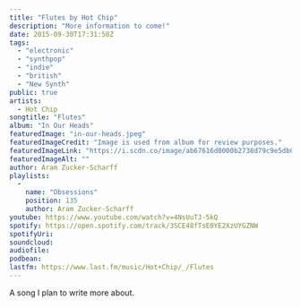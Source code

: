 ```yaml
---
title: "Flutes by Hot Chip"
description: "More information to come!"
date: 2015-09-30T17:31:50Z
tags:
  - "electronic"
  - "synthpop"
  - "indie"
  - "british"
  - "New Synth"
public: true
artists:
  - Hot Chip
songtitle: "Flutes"
album: "In Our Heads"
featuredImage: "in-our-heads.jpeg"
featuredImageCredit: "Image is used from album for review purposes."
featuredImageLink: "https://i.scdn.co/image/ab67616d0000b2738d79c9e5db0b5201cf51abd1"
featuredImageAlt: ""
author: Aram Zucker-Scharff
playlists:
  -
    name: "Obsessions"
    position: 135
    author: Aram Zucker-Scharff
youtube: https://www.youtube.com/watch?v=4NsUuTJ-5kQ
spotify: https://open.spotify.com/track/3SCE48fTsE0YE2XzUYGZNW
spotifyUri: 
soundcloud:
audiofile:
podbean:
lastfm: https://www.last.fm/music/Hot+Chip/_/Flutes
---
```


A song I plan to write more about.
		